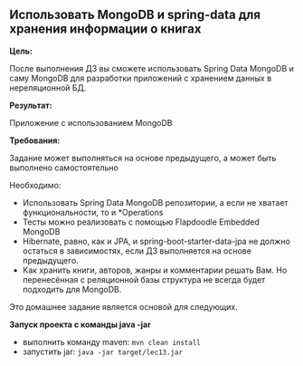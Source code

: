 ## Использовать MongoDB и spring-data для хранения информации о книгах

**Цель:**

После выполнения ДЗ вы сможете использовать Spring Data MongoDB и саму MongoDB для разработки приложений с хранением данных в нереляционной БД.

**Результат:** 

Приложение с использованием MongoDB

**Требования:**

Задание может выполняться на основе предыдущего, а может быть выполнено самостоятельно

Необходимо:

* Использовать Spring Data MongoDB репозитории, а если не хватает функциональности, то и *Operations
* Тесты можно реализовать с помощью Flapdoodle Embedded MongoDB
* Hibernate, равно, как и JPA, и spring-boot-starter-data-jpa не должно остаться в зависимостях, если ДЗ выполняется на основе предыдущего.
* Как хранить книги, авторов, жанры и комментарии решать Вам. Но перенесённая с реляционной базы структура не всегда будет подходить для MongoDB.

Это домашнее задание является основой для следующих.

**Запуск проекта с команды java -jar**
* выполнить команду maven: ```mvn clean install```
* запустить jar: ```java -jar target/lec13.jar```